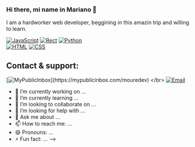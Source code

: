 ### Hi there, mi name in Mariano 👋
I am a hardworker web developer, beggining in this amazin trip and willing to learn.

[![JavaScript](https://img.shields.io/badge/JavaScript-F7DF1E?style=for-the-badge&logo=javascript&logoColor=white&labelColor=101010)]()
[![Rect](https://img.shields.io/badge/React-007396?style=for-the-badge&logo=React&logoColor=white&labelColor=101010)]()
[![Python](https://img.shields.io/badge/Python-FFCA28?style=for-the-badge&logo=python&logoColor=white&labelColor=101010)]()
</br>
[![HTML](https://img.shields.io/badge/HTML-232F3E?style=for-the-badge&logo=html-aws&logoColor=white&labelColor=101010)]()
[![CSS](https://img.shields.io/badge/CSS-4285F4?style=for-the-badge&logo=css&logoColor=white&labelColor=101010)]()

## Contact & support:

[![MyPublicInbox](https://img.shields.io/badge/MyPublicInbox-MESSAGE+COFFEE_(FAST_RESPONSE)_Thank_you!-orange?style=for-the-badge&logo=Microsoft+Outlook&logoColor=white&labelColor=101010)](https://mypublicinbox.com/mouredev)
</br>
[![Email](https://img.shields.io/badge/scottimariano@gmail.com-my_personal_email_-D14836?style=for-the-badge&logo=gmail&logoColor=white&labelColor=101010)](mailto:scottimariano@gmail.com)
</br>



- 🔭 I’m currently working on ...
- 🌱 I’m currently learning ...
- 👯 I’m looking to collaborate on ...
- 🤔 I’m looking for help with ...
- 💬 Ask me about ...
- 📫 How to reach me: ...
- 😄 Pronouns: ...
- ⚡ Fun fact: ...
-->
